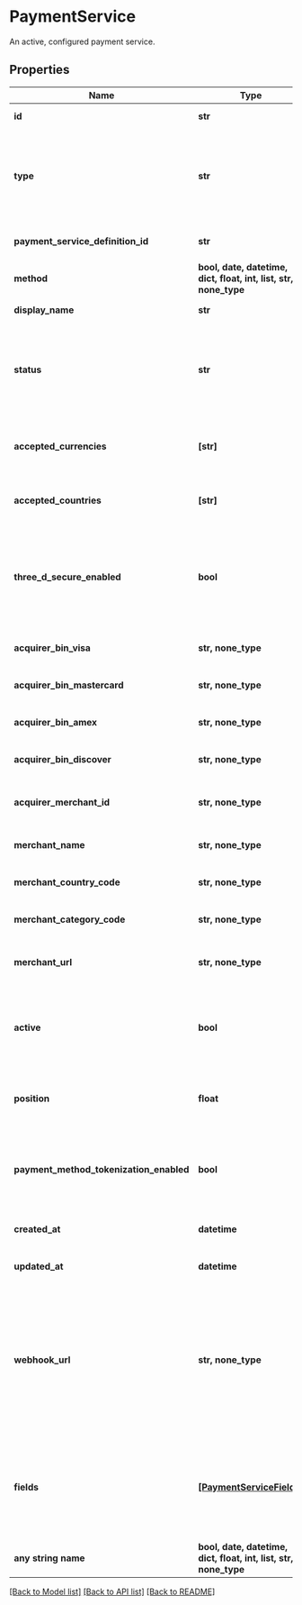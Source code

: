 # PaymentService

An active, configured payment service.

## Properties
Name | Type | Description | Notes
------------ | ------------- | ------------- | -------------
**id** | **str** | The ID of this payment service. | [optional] 
**type** | **str** | The type of this resource. | [optional]  if omitted the server will use the default value of "payment-service"
**payment_service_definition_id** | **str** | The ID of the payment service definition used to create this service.  | [optional] 
**method** | **bool, date, datetime, dict, float, int, list, str, none_type** |  | [optional] 
**display_name** | **str** | The custom name set for this service. | [optional] 
**status** | **str** | The current status of this service. This will start off as pending, move to created, and might eventually move to an error status if and when the credentials are no longer valid.  | [optional] 
**accepted_currencies** | **[str]** | A list of currencies for which this service is enabled, in ISO 4217 three-letter code format. | [optional] 
**accepted_countries** | **[str]** | A list of countries for which this service is enabled, in ISO two-letter code format. | [optional] 
**three_d_secure_enabled** | **bool** | Defines if 3-D Secure is enabled for the service (can only be enabled if the payment service definition supports the &#x60;three_d_secure_hosted&#x60; feature). This does not affect pass through 3-D Secure data. | [optional]  if omitted the server will use the default value of False
**acquirer_bin_visa** | **str, none_type** | Acquiring institution identification code for VISA. | [optional] 
**acquirer_bin_mastercard** | **str, none_type** | Acquiring institution identification code for Mastercard. | [optional] 
**acquirer_bin_amex** | **str, none_type** | Acquiring institution identification code for Amex. | [optional] 
**acquirer_bin_discover** | **str, none_type** | Acquiring institution identification code for Discover. | [optional] 
**acquirer_merchant_id** | **str, none_type** | Merchant identifier used in authorisation requests (assigned by the acquirer). | [optional] 
**merchant_name** | **str, none_type** | Merchant name (assigned by the acquirer). | [optional] 
**merchant_country_code** | **str, none_type** | ISO 3166-1 numeric three-digit country code. | [optional] 
**merchant_category_code** | **str, none_type** | Merchant category code that describes the business. | [optional] 
**merchant_url** | **str, none_type** | Fully qualified URL of 3-D Secure requestor website or customer care site. | [optional] 
**active** | **bool** | Defines if this service is currently active or not. | [optional]  if omitted the server will use the default value of True
**position** | **float** | The numeric rank of a payment service. Payment services with a lower position value are processed first. | [optional] 
**payment_method_tokenization_enabled** | **bool** | Defines if tokenization is enabled for the service (can only be enabled if the payment service definition supports it). | [optional]  if omitted the server will use the default value of False
**created_at** | **datetime** | The date and time when this service was created. | [optional] 
**updated_at** | **datetime** | The date and time when this service was last updated. | [optional] 
**webhook_url** | **str, none_type** | The URL that needs to be configured with this payment service as the receiving endpoint for webhooks from the service to Gr4vy. Currently, Gr4vy does not yet automatically register webhooks on setup, and therefore webhooks need to be registered manually by the merchant. | [optional] 
**fields** | [**[PaymentServiceFields]**](PaymentServiceFields.md) | A list of fields, each containing a key-value pair for each field configured for this payment service. Fields marked as &#x60;secret&#x60; (see Payment Service Definition) are not returned. | [optional] 
**any string name** | **bool, date, datetime, dict, float, int, list, str, none_type** | any string name can be used but the value must be the correct type | [optional]

[[Back to Model list]](../README.md#documentation-for-models) [[Back to API list]](../README.md#documentation-for-api-endpoints) [[Back to README]](../README.md)


